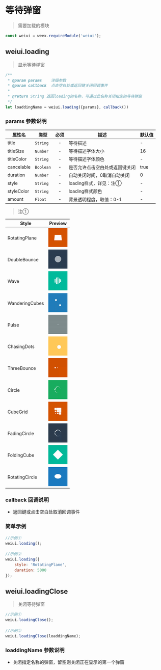 # 等待弹窗

> 需要加载的模块

```js
const weiui = weex.requireModule('weiui');
```

## weiui.loading

> 显示等待弹窗

```js
/**
 * @param params    详细参数
 * @param callback  点击空白处或返回键关闭回调事件
 * 
 * @return String 返回loading的名称，可通过此名称关闭指定的等待弹窗
 */
let loaddingName = weiui.loading({params}, callback())
```

### params 参数说明

| 属性名 | 类型 | 必须 | 描述 | 默认值 |
| --- | --- | :-: | --- | --- |
| title | `String` | - | 等待描述 | - |
| titleSize | `Number` | - | 等待描述字体大小 | 16 |
| titleColor | `String` | - | 等待描述字体颜色 | - |
| cancelable | `Boolean` | - | 是否允许点击空白处或返回键关闭 | true |
| duration | `Number` | - | 自动关闭时间，0取消自动关闭 | 0 |
| style | `String` | - | loading样式，详见：注① | - |
| styleColor | `String` | - | loading样式颜色 | - |
| amount | `Float ` | - | 背景透明程度，取值：0-1 | - |

> 注①

Style | Preview
------------     |   -------------
RotatingPlane    | <img src='document/module/media/RotatingPlane.gif' alt='RotatingPlane' width="60px" height="60px"/>
DoubleBounce     | <img src='document/module/media/DoubleBounce.gif' alt='DoubleBounce' width="60px" height="60px"/>
Wave             | <img src='document/module/media/Wave.gif' alt='Wave' width="60px" height="60px"/>
WanderingCubes   | <img src='document/module/media/WanderingCubes.gif' alt='WanderingCubes' width="60px" height="60px"/>
Pulse            | <img src='document/module/media/Pulse.gif' alt='Pulse' width="60px" height="60px"/>
ChasingDots      | <img src='document/module/media/ChasingDots.gif' alt='ChasingDots' width="60px" height="60px"/>
ThreeBounce      | <img src='document/module/media/ThreeBounce.gif' alt='ThreeBounce' width="60px" height="60px"/>
Circle           | <img src='document/module/media/Circle.gif' alt='Circle' width="60px" height="60px"/>
CubeGrid         | <img src='document/module/media/CubeGrid.gif' alt='CubeGrid' width="60px" height="60px"/>
FadingCircle     | <img src='document/module/media/FadingCircle.gif' alt='FadingCircle' width="60px" height="60px"/>
FoldingCube      | <img src='document/module/media/FoldingCube.gif' alt='FoldingCube' width="60px" height="60px"/>
RotatingCircle   | <img src='document/module/media/RotatingCircle.gif' alt='RotatingCircle' width="60px" height="60px"/>

### callback 回调说明

* 返回键或点击空白处取消回调事件

### 简单示例

```js
//示例①
weiui.loading();

//示例②
weiui.loading({
    style: 'RotatingPlane',
    duration: 5000
});
```

## weiui.loadingClose

> 关闭等待弹窗

```js
//示例①
weiui.loadingClose();

//示例②
weiui.loadingClose(loaddingName);
```

### loaddingName 参数说明

* 关闭指定名称的弹窗，留空则关闭正在显示的第一个弹窗


